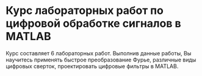 # Курс лабораторных работ по цифровой обработке сигналов в MATLAB
Курс составляет 6 лабораторных работ. Выполнив данные работы, Вы научитесь применять быстрое преобразование Фурье, различные виды цифровых сверток, проектировать цифровые фильтры в MATLAB.
